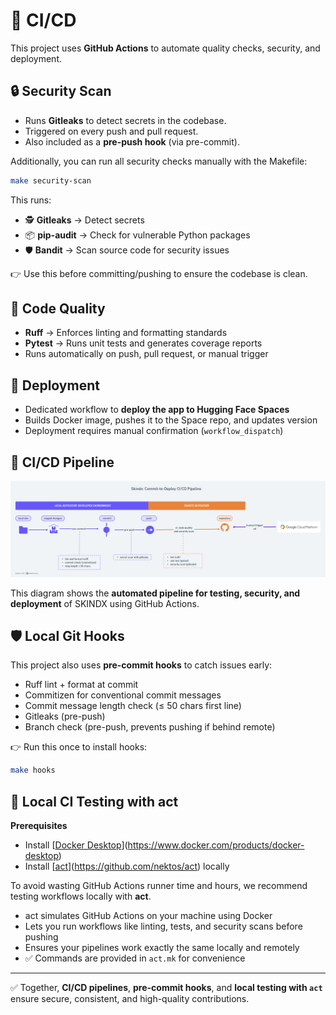 
# 🔄 CI/CD

This project uses **GitHub Actions** to automate quality checks, security, and deployment.

## 🔒 Security Scan
- Runs **Gitleaks** to detect secrets in the codebase.
- Triggered on every push and pull request.
- Also included as a **pre-push hook** (via pre-commit).

Additionally, you can run all security checks manually with the Makefile:

```bash
make security-scan
```

This runs:

* 🕵️ **Gitleaks** → Detect secrets
* 📦 **pip-audit** → Check for vulnerable Python packages
* 🛡️ **Bandit** → Scan source code for security issues

👉 Use this before committing/pushing to ensure the codebase is clean.

## 🧹 Code Quality

* **Ruff** → Enforces linting and formatting standards
* **Pytest** → Runs unit tests and generates coverage reports
* Runs automatically on push, pull request, or manual trigger


## 🚀 Deployment

* Dedicated workflow to **deploy the app to Hugging Face Spaces**
* Builds Docker image, pushes it to the Space repo, and updates version
* Deployment requires manual confirmation (`workflow_dispatch`)


## 🔄 CI/CD Pipeline

![CI/CD Pipeline](https://github.com/lisekarimi/skindx/blob/main/assets/static/cicd.png?raw=true)

This diagram shows the **automated pipeline for testing, security, and deployment** of SKINDX using GitHub Actions.


## 🛡️ Local Git Hooks

This project also uses **pre-commit hooks** to catch issues early:

* Ruff lint + format at commit
* Commitizen for conventional commit messages
* Commit message length check (≤ 50 chars first line)
* Gitleaks (pre-push)
* Branch check (pre-push, prevents pushing if behind remote)

👉 Run this once to install hooks:

```bash
make hooks
```

## 🧪 Local CI Testing with act

**Prerequisites**

* Install [[Docker Desktop](https://www.docker.com/products/docker-desktop)](https://www.docker.com/products/docker-desktop)
* Install [[act](https://github.com/nektos/act)](https://github.com/nektos/act) locally

To avoid wasting GitHub Actions runner time and hours, we recommend testing workflows locally with **act**.

- act simulates GitHub Actions on your machine using Docker
- Lets you run workflows like linting, tests, and security scans before pushing
- Ensures your pipelines work exactly the same locally and remotely
- ✅ Commands are provided in `act.mk` for convenience

---

✅ Together, **CI/CD pipelines**, **pre-commit hooks**, and **local testing with `act`** ensure secure, consistent, and high-quality contributions.

